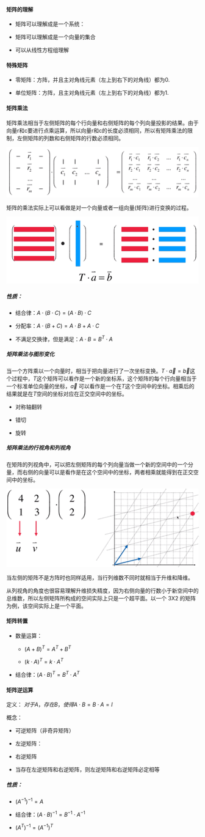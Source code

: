 #### 矩阵的理解

- 矩阵可以理解成是一个系统：

- 矩阵可以理解成是一个向量的集合

- 可以从线性方程组理解

#### 特殊矩阵

- 零矩阵：方阵，并且主对角线元素（左上到右下的对角线）都为0.

- 单位矩阵：方阵，且主对角线元素（左上到右下的对角线）都为1.

#### 矩阵乘法

矩阵乘法相当于左侧矩阵的每个行向量和右侧矩阵的每个列向量投影的结果。由于向量r和c要进行点乘运算，所以向量r和c的长度必须相同，所以有矩阵乘法的限制，左侧矩阵的列数和右侧矩阵的行数必须相同。

![](img/MatrixMultiply.PNG)<br>

矩阵的乘法实际上可以看做是对一个向量或者一组向量(矩阵)进行变换的过程。

![](img/ThinkingAboutMatrixMultiply.PNG)<br>

##### 性质：

- 结合律：$A \cdot (B \cdot C)=(A \cdot B) \cdot C$

- 分配率：$A \cdot (B + C)=A \cdot B + A \cdot C$

- 不满足交换律，但是满足：$A \cdot B = B^T \cdot A$

##### 矩阵乘法与图形变化

当一个方阵乘以一个向量时，相当于把向量进行了一次坐标变换。$T \cdot \vec a = \vec b$这个过程中，$T$这个矩阵可以看作是一个新的坐标系，这个矩阵的每个行向量相当于一个标准单位向量的坐标，$\vec a$ 可以看作是一个在$T$这个空间中的坐标。相乘后的结果就是在$T$空间的坐标对应在正交空间中的坐标。

- 对称轴翻转

- 错切

- 旋转

##### **矩阵乘法的行视角和列视角**

在矩阵的列视角中，可以把左侧矩阵的每个列向量当做一个新的空间中的一个分量，而右侧的向量可以是看作是在这个空间中的坐标，两者相乘就能得到在正交空间中的坐标。

![](img/MatrixAsSpace.PNG)

当左侧的矩阵不是方阵时也同样适用，当行列维数不同时就相当于升维和降维。<br>

从列视角的角度也很容易理解升维损失精度，因为右侧向量的行数小于新空间中的总维数，所以左侧矩阵所构成的空间实际上只是一个超平面。以一个 3X2 的矩阵为例，该空间实际上是一个平面。

#### 矩阵转置

- 数量运算：
  
  - $(A+B)^T=A^T+B^T$
  
  - $(k \cdot A)^T=k \cdot A^T$

- 结合律：$(A \cdot B)^T=B^T \cdot A^T$



#### 矩阵逆运算

定义： $对于A，存在B，使得 A \cdot B = B \cdot A = I$

概念：

- 可逆矩阵（非奇异矩阵）

- 左逆矩阵：

- 右逆矩阵

- 当存在左逆矩阵和右逆矩阵，则左逆矩阵和右逆矩阵必定相等 

##### 性质：

- $(A^{-1})^{-1}=A$

- 结合律：$(A \cdot B)^{-1} = B^{-1} \cdot A^{-1}$

- $(A^T)^{-1} = (A^{-1})^T$


